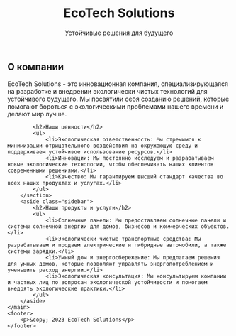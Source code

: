 <!DOCTYPE html>
<html lang="en">
<head>
    <meta charset="UTF-8">
    <meta name="viewport" content="width=device-width, initial-scale=1.0">
    <title>EcoTech Solutions - Устойчивые решения для будущего</title>
    <link rel="stylesheet" href="styles.css">
</head>
<body>
    <header>
        <h1>EcoTech Solutions</h1>
        <p>Устойчивые решения для будущего</p>
    </header>
    <main>
        <section class="content">
            <h2>О компании</h2>
            <p>EcoTech Solutions - это инновационная компания, специализирующаяся на разработке и внедрении экологически чистых технологий для устойчивого будущего. Мы посвятили себя созданию решений, которые помогают бороться с экологическими проблемами нашего времени и делают мир лучше.</p>

            <h2>Наши ценности</h2>
            <ul>
                <li>Экологическая ответственность: Мы стремимся к минимизации отрицательного воздействия на окружающую среду и поддерживаем устойчивое использование ресурсов.</li>
                <li>Инновации: Мы постоянно исследуем и разрабатываем новые экологические технологии, чтобы обеспечивать наших клиентов современными решениями.</li>
                <li>Качество: Мы гарантируем высший стандарт качества во всех наших продуктах и услугах.</li>
            </ul>
        </section>
        <aside class="sidebar">
            <h2>Наши продукты и услуги</h2>
            <ul>
                <li>Солнечные панели: Мы предоставляем солнечные панели и системы солнечной энергии для домов, бизнесов и коммерческих объектов.</li>
                <li>Экологически чистые транспортные средства: Мы разрабатываем и продаем электрические и гибридные автомобили, а также системы зарядки.</li>
                <li>Умный дом и энергосбережение: Мы предлагаем решения для умных домов, которые позволяют управлять энергопотреблением и уменьшить расход энергии.</li>
                <li>Экологическая консультация: Мы консультируем компании и частных лиц по вопросам экологической устойчивости и помогаем внедрять экологические практики.</li>
            </ul>
        </aside>
    </main>
    <footer>
        <p>&copy; 2023 EcoTech Solutions</p>
    </footer>
</body>
</html>
